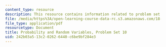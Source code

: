```yaml
---
content_type: resource
description: This resource contains information related to problem set 10.
file: /media/https%3A/open-learning-course-data-rc.s3.amazonaws.com/18-440-probability-and-random-variables-spring-2014/242b03a513c202626440c6be9bf284e3_MIT18_440S14_ProblemSet10.pdf
file_type: application/pdf
resourcetype: Document
title: Probability and Random Variables, Problem Set 10
uid: 242b03a5-13c2-0262-6440-c6be9bf284e3
---
```

